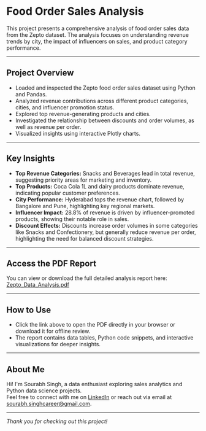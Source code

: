
# Food Order Sales Analysis

This project presents a comprehensive analysis of food order sales data from the Zepto dataset. The analysis focuses on understanding revenue trends by city, the impact of influencers on sales, and product category performance.

---

## Project Overview

- Loaded and inspected the Zepto food order sales dataset using Python and Pandas.
- Analyzed revenue contributions across different product categories, cities, and influencer promotion status.
- Explored top revenue-generating products and cities.
- Investigated the relationship between discounts and order volumes, as well as revenue per order.
- Visualized insights using interactive Plotly charts.

---

## Key Insights

- **Top Revenue Categories:** Snacks and Beverages lead in total revenue, suggesting priority areas for marketing and inventory.
- **Top Products:** Coca Cola 1L and dairy products dominate revenue, indicating popular customer preferences.
- **City Performance:** Hyderabad tops the revenue chart, followed by Bangalore and Pune, highlighting key regional markets.
- **Influencer Impact:** 28.8% of revenue is driven by influencer-promoted products, showing their notable role in sales.
- **Discount Effects:** Discounts increase order volumes in some categories like Snacks and Confectionery, but generally reduce revenue per order, highlighting the need for balanced discount strategies.

---

## Access the PDF Report

You can view or download the full detailed analysis report here:  
[Zepto_Data_Analysis.pdf](./Zepto_Data_Analysis.pdf)

---

## How to Use

- Click the link above to open the PDF directly in your browser or download it for offline review.
- The report contains data tables, Python code snippets, and interactive visualizations for deeper insights.

---

## About Me

Hi! I'm Sourabh Singh, a data enthusiast exploring sales analytics and Python data science projects.  
Feel free to connect with me on [LinkedIn](https://www.linkedin.com/in/sourabhsingh99/) or reach out via email at sourabh.singhcareer@gmail.com.

---

*Thank you for checking out this project!*
